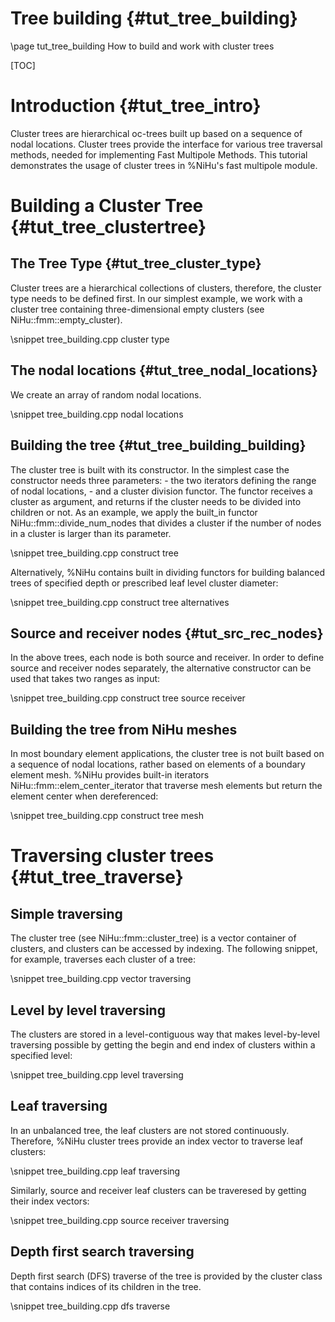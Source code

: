 Tree building {#tut_tree_building}
=============

\page tut_tree_building How to build and work with cluster trees

[TOC]

Introduction {#tut_tree_intro}
============

Cluster trees are hierarchical oc-trees built up based on a sequence of nodal locations.
Cluster trees provide the interface for various tree traversal methods, needed for implementing Fast Multipole Methods.
This tutorial demonstrates the usage of cluster trees in %NiHu's fast multipole module.

Building a Cluster Tree {#tut_tree_clustertree}
========================

The Tree Type {#tut_tree_cluster_type}
--------------------------------------

Cluster trees are a hierarchical collections of clusters, therefore, the cluster type needs to be defined first.
In our simplest example, we work with a cluster tree containing three-dimensional empty clusters (see NiHu::fmm::empty_cluster).

\snippet tree_building.cpp cluster type

The nodal locations {#tut_tree_nodal_locations}
-----------------------------------------------

We create an array of random nodal locations.

\snippet tree_building.cpp nodal locations


Building the tree {#tut_tree_building_building}
-----------------------------------------------

The cluster tree is built with its constructor.
In the simplest case the constructor needs three parameters: 
	- the two iterators defining the range of nodal locations, 
	- and a cluster division functor. The functor receives a cluster as argument,
	and returns if the cluster needs to be divided into children or not. 
	As an example, we apply the built_in functor NiHu::fmm::divide_num_nodes 
	that divides a cluster if the number of nodes in a cluster is larger than its parameter.

\snippet tree_building.cpp construct tree

Alternatively, %NiHu contains built in dividing functors for building balanced trees of specified depth or prescribed leaf level cluster diameter:

\snippet tree_building.cpp construct tree alternatives


Source and receiver nodes {#tut_src_rec_nodes}
----------------------------------------------

In the above trees, each node is both source and receiver.
In order to define source and receiver nodes separately, the alternative constructor
can be used that takes two ranges as input:

\snippet tree_building.cpp construct tree source receiver


Building the tree from NiHu meshes
----------------------------------

In most boundary element applications, the cluster tree is not built based on a sequence of nodal locations, rather based on elements of a boundary element mesh.
%NiHu provides built-in iterators NiHu::fmm::elem_center_iterator that traverse mesh elements but return the element center when dereferenced:

\snippet tree_building.cpp construct tree mesh


Traversing cluster trees {#tut_tree_traverse}
=============================================

Simple traversing
-----------------

The cluster tree (see NiHu::fmm::cluster_tree) is a vector container of clusters, and clusters can be accessed by indexing.
The following snippet, for example, traverses each cluster of a tree:

\snippet tree_building.cpp vector traversing

Level by level traversing
-------------------------

The clusters are stored in a level-contiguous way that makes level-by-level traversing possible
by getting the begin and end index of clusters within a specified level:

\snippet tree_building.cpp level traversing

Leaf traversing
---------------

In an unbalanced tree, the leaf clusters are not stored continuously. Therefore,
%NiHu cluster trees provide an index vector to traverse leaf clusters:

\snippet tree_building.cpp leaf traversing

Similarly, source and receiver leaf clusters can be traveresed by getting their
index vectors:

\snippet tree_building.cpp source receiver traversing

Depth first search traversing
-----------------------------

Depth first search (DFS) traverse of the tree is provided by the cluster class that contains
indices of its children in the tree.

\snippet tree_building.cpp dfs traverse
